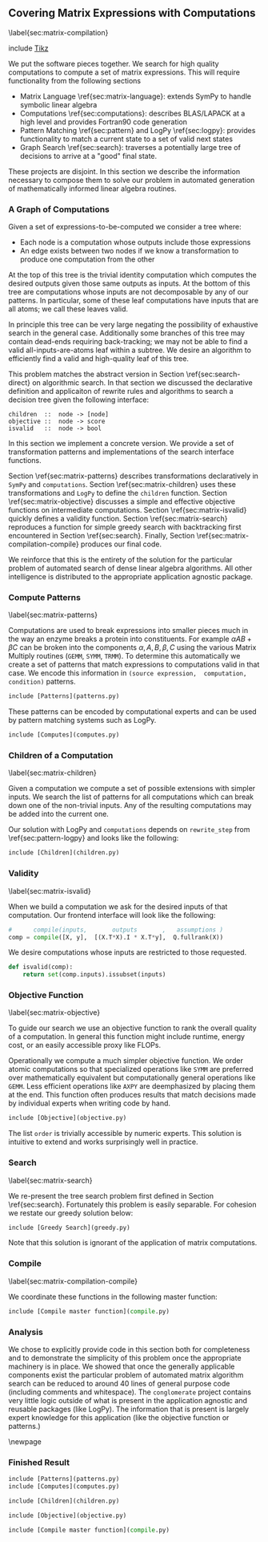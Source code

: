 
Covering Matrix Expressions with Computations
---------------------------------------------

\label{sec:matrix-compilation}

include [Tikz](tikz_megatron.md)

We put the software pieces together.  We search for high quality computations to compute a set of matrix expressions.  This will require functionality from the following sections

*   Matrix Language \ref{sec:matrix-language}: extends SymPy to handle symbolic linear algebra
*   Computations \ref{sec:computations}: describes BLAS/LAPACK at a high level and provides Fortran90 code generation
*   Pattern Matching \ref{sec:pattern} and LogPy \ref{sec:logpy}: provides functionality to match a current state to a set of valid next states
*   Graph Search \ref{sec:search}: traverses a potentially large tree of decisions to arrive at a "good" final state.

These projects are disjoint.  In this section we describe the information necessary to compose them to solve our problem in automated generation of mathematically informed linear algebra routines. 


### A Graph of Computations

Given a set of expressions-to-be-computed we consider a tree where:

*   Each node is a computation whose outputs include those expressions
*   An edge exists between two nodes if we know a transformation to produce one computation from the other

At the top of this tree is the trivial identity computation which computes the desired outputs given those same outputs as inputs.  At the bottom of this tree are computations whose inputs are not decomposable by any of our patterns.  In particular, some of these leaf computations have inputs that are all atoms; we call these leaves valid.

In principle this tree can be very large negating the possibility of exhaustive search in the general case.  Additionally some branches of this tree may contain dead-ends requiring back-tracking; we may not be able to find a valid all-inputs-are-atoms leaf within a subtree.   We desire an algorithm to efficiently find a valid and high-quality leaf of this tree.

This problem matches the abstract version in Section \ref{sec:search-direct} on algorithmic search.  In that section we discussed the declarative definition and applicaiton of rewrite rules and algorithms to search a decision tree given the following interface: 

    children  ::  node -> [node]
    objective ::  node -> score
    isvalid   ::  node -> bool

In this section we implement a concrete version.  We provide a set of transformation patterns and implementations of the search interface functions.

Section \ref{sec:matrix-patterns} describes transformations declaratively in `SymPy` and `computations`.  Section \ref{sec:matrix-children} uses these transformations and `LogPy` to define the `children` function.  Section \ref{sec:matrix-objective} discusses a simple and effective objective functions on intermediate computations.  Section \ref{sec:matrix-isvalid} quickly defines a validity function.  Section \ref{sec:matrix-search} reproduces a function for simple greedy search with backtracking first encountered in Section \ref{sec:search}.  Finally, Section \ref{sec:matrix-compilation-compile} produces our final code.

We reinforce that this is the entirety of the solution for the particular problem of automated search of dense linear algebra algorithms.  All other intelligence is distributed to the appropriate application agnostic package.


### Compute Patterns 

\label{sec:matrix-patterns}

Computations are used to break expressions into smaller pieces much in the way an enzyme breaks a protein into constituents.  For example $\alpha A B + \beta C$ can be broken into the components $\alpha, A, B, \beta, C$ using the various Matrix Multiply routines (`GEMM`, `SYMM`, `TRMM`).  To determine this automatically we create a set of patterns that match expressions to computations valid in that case.   We encode this information in `(source expression,  computation,  condition)` patterns.

~~~~~~~~~~~~~~Python
include [Patterns](patterns.py)
~~~~~~~~~~~~~~

These patterns can be encoded by computational experts and can be used by pattern matching systems such as LogPy.

~~~~~~~~~~~~~~Python
include [Computes](computes.py)
~~~~~~~~~~~~~~


### Children of a Computation

\label{sec:matrix-children}

Given a computation we compute a set of possible extensions with simpler inputs.  We search the list of patterns for all computations which can break down one of the non-trivial inputs.  Any of the resulting computations may be added into the current one.

Our solution with LogPy and `computations` depends on `rewrite_step` from \ref{sec:pattern-logpy} and looks like the following:

~~~~~~~~~~~~~~Python
include [Children](children.py)
~~~~~~~~~~~~~~


### Validity

\label{sec:matrix-isvalid}

When we build a computation we ask for the desired inputs of that computation.  Our frontend interface will look like the following:

~~~~~~~~~~~~~~Python
#      compile(inputs,       outputs       ,   assumptions )
comp = compile([X, y],  [(X.T*X).I * X.T*y],  Q.fullrank(X))
~~~~~~~~~~~~~~

We desire computations whose inputs are restricted to those requested.

~~~~~~~~~~~~~~Python
def isvalid(comp):
    return set(comp.inputs).issubset(inputs)
~~~~~~~~~~~~~~


### Objective Function

\label{sec:matrix-objective}

To guide our search we use an objective function to rank the overall quality of a computation.  In general this function might include runtime, energy cost, or an easily accessible proxy like FLOPs.

Operationally we compute a much simpler objective function.  We order atomic computations so that specialized operations like `SYMM` are preferred over mathematically equivalent but computationally general operations like `GEMM`.  Less efficient operations like `AXPY` are deemphasized by placing them at the end.  This function often produces results that match decisions made by individual experts when writing code by hand. 

~~~~~~~~~~~~~~Python
include [Objective](objective.py)
~~~~~~~~~~~~~~

The list `order` is trivially accessible by numeric experts.  This solution is intuitive to extend and works surprisingly well in practice.


### Search

\label{sec:matrix-search}

We re-present the tree search problem first defined in Section \ref{sec:search}.  Fortunately this problem is easily separable.  For cohesion we restate our greedy solution below:

~~~~~~~~~~~~~~Python
include [Greedy Search](greedy.py)
~~~~~~~~~~~~~~

Note that this solution is ignorant of the application of matrix computations.

### Compile 

\label{sec:matrix-compilation-compile} 

We coordinate these functions in the following master function:

~~~~~~~~~~~~~~Python
include [Compile master function](compile.py)
~~~~~~~~~~~~~~

### Analysis

We chose to explicitly provide code in this section both for completeness and to demonstrate the simplicity of this problem once the appropriate machinery is in place.
We showed that once the generally applicable components exist the particular problem of automated matrix algorithm search can be reduced to around 40 lines of general purpose code (including comments and whitespace).  The `conglomerate` project contains very little logic outside of what is present in the application agnostic and reusable packages (like LogPy).  The information that is present is largely expert knowledge for this application (like the objective function or patterns.)

\newpage

### Finished Result

~~~~~~~~~~~~~~Python
include [Patterns](patterns.py)
include [Computes](computes.py)

include [Children](children.py)

include [Objective](objective.py)

include [Compile master function](compile.py)
~~~~~~~~~~~~~~
